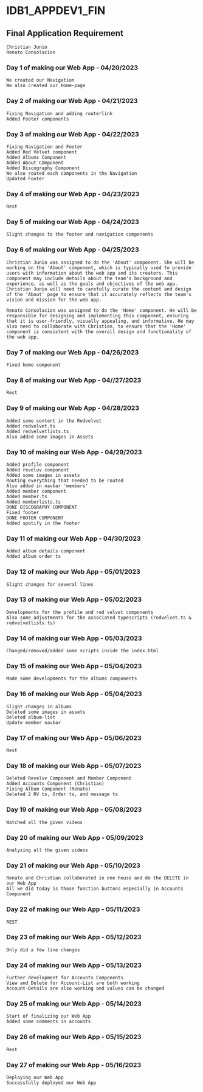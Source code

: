 # IDB1_APPDEV1_FIN

## Final Application Requirement
    Christian Junio
    Renato Consolacion

### Day 1 of making our Web App - 04/20/2023
    We created our Navigation
    We also created our Home-page

### Day 2 of making our Web App - 04/21/2023
    Fixing Navigation and adding routerlink
    Added Footer components

### Day 3 of making our Web App - 04/22/2023
    Fixing Navigation and Footer
    Added Red Velvet component 
    Added Albums Component
    Added About COmponent
    Added Discography Component
    We also routed each components in the Navigation
    Updated Footer
    
### Day 4 of making our Web App - 04/23/2023
    Rest
    
### Day 5 of making our Web App - 04/24/2023
    Slight changes to the footer and navigation components

### Day 6 of making our Web App - 04/25/2023
    Christian Junio was assigned to do the 'About' component. She will be working on the 'About' component, which is typically used to provide users with information about the web app and its creators. This component may include details about the team's background and experience, as well as the goals and objectives of the web app. Christian Junio will need to carefully curate the content and design of the 'About' page to ensure that it accurately reflects the team's vision and mission for the web app.

    Renato Consolacion was assigned to do the 'Home' component. He will be responsible for designing and implementing this component, ensuring that it is user-friendly, visually appealing, and informative. He may also need to collaborate with Christian, to ensure that the 'Home' component is consistent with the overall design and functionality of the web app.

### Day 7 of making our Web App - 04/26/2023
    Fixed home component

### Day 8 of making our Web App - 04//27/2023
    Rest

### Day 9 of making our Web App - 04/28/2023
    Added some content in the Redvelvet
    Added redvelvet.ts
    Added redvelvetlists.ts
    Also added some images in Assets

### Day 10 of making our Web App - 04/29/2023
    Added profile component
    Added reveluv component
    Added some images in assets
    Routing everything that needed to be routed
    Also added in navbar 'members'
    Added member component
    Added member.ts
    Added memberlists.ts
    DONE DISCOGRAPHY COMPONENT
    Fixed footer
    DONE FOOTER COMPONENT
    Added spotify in the footer

### Day 11 of making our Web App - 04/30/2023
    Added album details component
    Added album order ts

### Day 12 of making our Web App - 05/01/2023
    Slight changes for several lines

### Day 13 of making our Web App - 05/02/2023
    Developments for the profile and red velvet components
    Also some adjustments for the associated typescripts (redvelvet.ts & redvelvetlists.ts)

### Day 14 of making our Web App - 05/03/2023
    Changed/removed/added some scripts inside the index.html


### Day 15 of making our Web App - 05/04/2023
    Made some developments for the albums components
    
### Day 16 of making our Web App - 05/04/2023
    Slight changes in albums
    Deleted some images in assets
    Deleted album-list
    Update member navbar
    
### Day 17 of making our Web App - 05/06/2023
    Rest

### Day 18 of making our Web App - 05/07/2023
    Deleted Reveluv Component and Member Component
    Added Accounts Component (Christian)
    Fixing Album Component (Renato)
    Deleted 2 RV ts, Order ts, and message ts
    
### Day 19 of making our Web App - 05/08/2023
    Watched all the given videos

### Day 20 of making our Web App - 05/09/2023
    Analysing all the given videos

### Day 21 of making our Web App - 05/10/2023
    Renato and Christian collaborated in one house and do the DELETE in our Web App
    All we did today is those function buttons especially in Accounts Component

### Day 22 of making our Web App - 05/11/2023
    REST
    
### Day 23 of making our Web App - 05/12/2023
    Only did a few line changes

### Day 24 of making our Web App - 05/13/2023
    Further development for Accounts Components 
    View and Delete for Account-List are both working
    Account-Details are also working and values can be changed

### Day 25 of making our Web App - 05/14/2023
    Start of finalizing our Web App
    Added some comments in accounts

### Day 26 of making our Web App - 05/15/2023
    Rest

### Day 27 of making our Web App - 05/16/2023
    Deploying our Web App
    Successfully deployed our Web App
